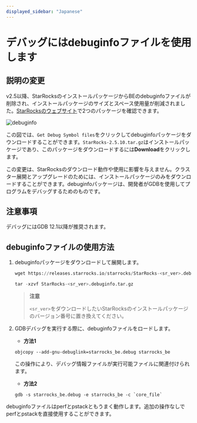 ```yaml
---
displayed_sidebar: "Japanese"
---
```


# デバッグにはdebuginfoファイルを使用します

## 説明の変更

v2.5以降、StarRocksのインストールパッケージからBEのdebuginfoファイルが削除され、インストールパッケージのサイズとスペース使用量が削減されました。[StarRocksのウェブサイト](https://www.starrocks.io/download/community)で2つのパッケージを確認できます。

![debuginfo](../assets/debug_info.png)

この図では、`Get Debug Symbol files`をクリックしてdebuginfoパッケージをダウンロードすることができます。`StarRocks-2.5.10.tar.gz`はインストールパッケージであり、このパッケージをダウンロードするには**Download**をクリックします。

この変更は、StarRocksのダウンロード動作や使用に影響を与えません。クラスター展開とアップグレードのためには、インストールパッケージのみをダウンロードすることができます。debuginfoパッケージは、開発者がGDBを使用してプログラムをデバッグするためのものです。

## 注意事項

デバッグにはGDB 12.1以降が推奨されます。

## debuginfoファイルの使用方法

1. debuginfoパッケージをダウンロードして展開します。

    ```SQL
    wget https://releases.starrocks.io/starrocks/StarRocks-<sr_ver>.debuginfo.tar.gz

    tar -xzvf StarRocks-<sr_ver>.debuginfo.tar.gz
    ```

    > **注意**
    >
    > `<sr_ver>`をダウンロードしたいStarRocksのインストールパッケージのバージョン番号に置き換えてください。

2. GDBデバッグを実行する際に、debuginfoファイルをロードします。

    - **方法1**

    ```Shell
    objcopy --add-gnu-debuglink=starrocks_be.debug starrocks_be
    ```

    この操作により、デバッグ情報ファイルが実行可能ファイルに関連付けられます。

    - **方法2**

    ```Shell
    gdb -s starrocks_be.debug -e starrocks_be -c `core_file`
    ```

debuginfoファイルはperfとpstackともうまく動作します。追加の操作なしでperfとpstackを直接使用することができます。
